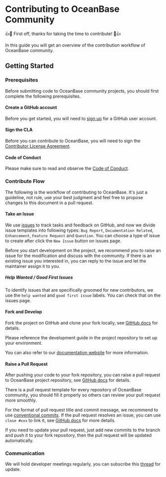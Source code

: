 # Contributing to OceanBase Community

👍🎉 First off, thanks for taking the time to contribute! 🎉👍

In this guide you will get an overview of the contribution workflow of OceanBase community.

## Getting Started

### Prerequisites

Before submitting code to OceanBase community projects, you should first complete the following prerequisites.

#### Create a GitHub account

Before you get started, you will need to [sign up](http://github.com/signup) for a GitHub user account.

#### Sign the CLA

Before you can contribute to OceanBase, you will need to sign the [Contributor License Agreement](https://cla-assistant.io/oceanbase/oceanbase).

#### Code of Conduct

Please make sure to read and observe the [Code of Conduct](CODE_OF_CONDUCT.md).

### Contribute Flow

The following is the workflow of contributing to OceanBase. It's just a guideline, not rule, use your best judgment and feel free to propose changes to this document in a pull request.

#### Take an Issue

We use [issues](https://docs.github.com/en/issues/tracking-your-work-with-issues/about-issues) to track tasks and feedback on GitHub, and now we divide issue templates into following types: `Bug Report`, `Documentation Related`, `Enhancement`, `Feature Request` and `Question`. You can choose a type of issue to create after click the `New Issue` button on issues page. 

Before you start development on the project, we recommend you to raise an issue for the modification and discuss with the community. If there is an existing issue you interested in, you can reply to the issue and let the maintainer assign it to you.

##### Help Wanted / Good First Issues

To identify issues that are specifically groomed for new contributors, we use the `help wanted` and `good first issue` labels. You can check that on the issues page.

#### Fork and Develop

Fork the project on GitHub and clone your fork locally, see [GitHub docs](https://docs.github.com/en/get-started/quickstart/fork-a-repo) for details.

Please reference the development guide in the project repository to set up your environment. 

You can also refer to our [documentation website](https://en.oceanbase.com/docs) for more information.

#### Raise a Pull Request

After pushing your code to your fork repository, you can raise a pull request to OceanBase project repository, see [GitHub docs](https://docs.github.com/en/pull-requests/collaborating-with-pull-requests/proposing-changes-to-your-work-with-pull-requests/creating-a-pull-request) for details.

There is a pull request template for every repository of OceanBase community, you should fill it properly so others can review your pull request more smoothly.

For the format of pull request title and commit message, we recommend to use [conventional commits](https://www.conventionalcommits.org). If the pull request resolves an issue, you can use `close #xxx` to link it, see [GitHub docs](https://docs.github.com/en/issues/tracking-your-work-with-issues/linking-a-pull-request-to-an-issue) for more details.

If you need to update your pull request, just add new commits to the branch and push it to your fork repository, then the pull request will be updated automatically.

### Communication

We will hold developer meetings regularly, you can subscribe this [thread](https://github.com/oceanbase/oceanbase/issues/1368) for update.
